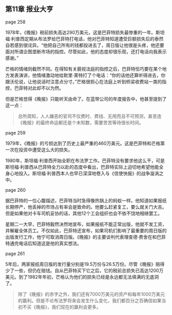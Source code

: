 ## 第11章 报业大亨

page 258

1978年，《晚报》税前损失高达290万美元，这是巴菲特损失最惨重的一年。斯坦福·利普西定期从布法罗给巴菲特打电话，他对巴菲特知道遭受巨额损失后的泰然自若感到很诧异。“他把自己所有的钱都投进去了，周日版让他很是头疼，他还要面对所谓企图垄断市场的指控。尽管如此，他的态度却很乐观，还打电话向我表示感谢。”

芒格的情绪则截然不同。在得知有关藐视法庭的指控之后，巴菲特恰巧要在某个地方发表演讲，他情绪激动地给默里·莱特打了个电话：“你的话他还算听得进去，你跟沃伦说，让他说话时注意点分寸。”芒格很担心在法庭上听到桥梁收费站一类的指控，巴菲特对此却不以为然。

但是芒格觉得《晚报》只能听天由命了。在蓝带公司的年度报告中，他甚至提到了这一点：

> 总所周知，人人嫌恶的官司不仅费时、费钱、无用而且不可预测，甚至连《晚报》的最终命运都还是个未知数，需要苦苦等待很长时间。

page 259

1979年，《晚报》的亏损达到了历史上最严重的460万美元。这是巴菲特和芒格第一次在投资中遭受这么大的损失。

1980年，斯坦福·利普西开始全职在布法罗工作。巴菲特没有要求他这么干，可是斯坦福·利普西从巴菲特全力以赴的态度中看出，巴菲特实际上迫切地希望他能全身心地投入。斯坦福·利普西本人也早已深深地卷入与《信使快报》的战争漩涡之中。

page 260

据巴菲特的一位心腹描述，巴菲特当时急得像热锅上的蚂蚁一样。他知道如果报纸长期停产，他丢掉的市场占有率会是致命的。他要么赶紧复工，要么就关门大吉。但是如果他对卡车司机妥协的话，其他12个工会组织也会不依不饶地相继罢工。

星期二一大早，巴菲特毅然决然地宣布，如果报纸不能正常出版，他就不发工资，并解雇全体员工。不仅如此，巴菲特还宣布，如果司机们影响了最重要的周日版的出版发行工作，他宁可取消周日版。《晚报》的主要谈判代表理查德·费舍在和巴菲特通完电话后知道这是他的真实想法。

page 261

5年后，两家报纸周日版的发行量分别是19.5万份与26.5万份。尽管《晚报》赔得少了一些，但仍在赔钱。自从巴菲特买下它之后，它的税前总损失已高达1200万美元。到了1982年年初，芒格认为他们的损失已经是永远都无法填满的无底洞了。

> 除了《晚报》的赤字之外，我们还有7000万美元的资产和每年1000万美元的赢利。但是不论布法罗将来会发生什么变化，我们都百分之百确信如果当初不买《晚报》，我们现在的赢利会更多。
